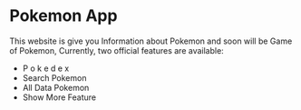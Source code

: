 # Pokemon App

This website is give you Information about Pokemon and soon will be Game of Pokemon,
Currently, two official features are available:

- P o k e d e x
- Search Pokemon
- All Data Pokemon
- Show More Feature
